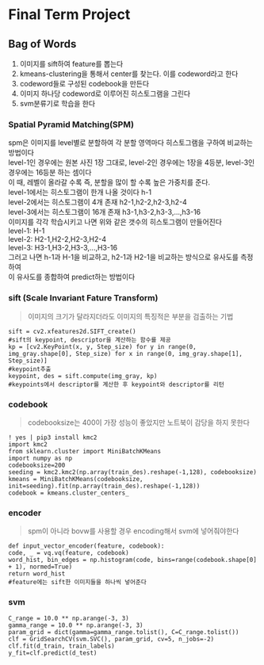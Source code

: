 # Final Term Project
## Bag of Words
   1. 이미지를 sift하여 feature를 뽑는다  
   2. kmeans-clustering을 통해서 center를 찾는다. 이를 codeword라고 한다  
   3. codeword들로 구성된 codebook을 만든다  
   4. 이미지 하나당 codeword로 이루어진 히스토그램을 그린다  
   5. svm분류기로 학습을 한다  

### Spatial Pyramid Matching(SPM)
  spm은 이미지를 level별로 분할하여 각 분할 영역마다 히스토그램을 구하여 비교하는 방법이다  
   level-1인 경우에는 원본 사진 1장 그대로, level-2인 경우에는 1장을 4등분, level-3인 경우에는 16등분 하는 셈이다  
   이 때, 레벨이 올라갈 수록 즉, 분할을 많이 할 수록 높은 가중치를 준다.   
   level-1에서는 히스토그램이 한개 나올 것이다 h-1  
   level-2에서는 히스토그램이 4개 존재 h2-1,h2-2,h2-3,h2-4  
   level-3에서는 히스토그램이 16개 존재 h3-1,h3-2,h3-3,...,h3-16  
   이미지를 각각 학습시키고 나면 위와 같은 갯수의 히스토그램이 만들어진다  
   level-1: H-1  
   level-2: H2-1,H2-2,H2-3,H2-4  
   level-3: H3-1,H3-2,H3-3,...,H3-16  
   그러고 나면 h-1과 H-1을 비교하고, h2-1과 H2-1을 비교하는 방식으로 유사도를 측정하여   
   이 유사도를 종합하여 predict하는 방법이다  
 
### sift (Scale Invariant Fature Transform) 
> 이미지의 크기가 달라지더라도 이미지의 특징적은 부분을 검출하는 기법

    sift = cv2.xfeatures2d.SIFT_create()
    #sift의 keypoint, descriptor을 계산하는 함수를 제공
    kp = [cv2.KeyPoint(x, y, Step_size) for y in range(0, img_gray.shape[0], Step_size) for x in range(0, img_gray.shape[1], Step_size)]
    #keypoint추출
    keypoint, des = sift.compute(img_gray, kp)
    #keypoints에서 descriptor를 계산한 후 keypoint와 descriptor를 리턴
        
### codebook
>  codebooksize는 400이 가장 성능이 좋았지만 노트북이 감당을 하지 못한다

    ! yes | pip3 install kmc2
    import kmc2
    from sklearn.cluster import MiniBatchKMeans
    import numpy as np
    codebooksize=200
    seeding = kmc2.kmc2(np.array(train_des).reshape(-1,128), codebooksize) 
    kmeans = MiniBatchKMeans(codebooksize, init=seeding).fit(np.array(train_des).reshape(-1,128))
    codebook = kmeans.cluster_centers_

### encoder
> spm이 아니라 bovw를 사용할 경우 encoding해서 svm에 넣어줘야한다

    def input_vector_encoder(feature, codebook):
    code, _ = vq.vq(feature, codebook)
    word_hist, bin_edges = np.histogram(code, bins=range(codebook.shape[0] + 1), normed=True)
    return word_hist
    #feature에는 sift한 이미지들을 하나씩 넣어준다
    
    
### svm

    C_range = 10.0 ** np.arange(-3, 3)
    gamma_range = 10.0 ** np.arange(-3, 3)
    param_grid = dict(gamma=gamma_range.tolist(), C=C_range.tolist())
    clf = GridSearchCV(svm.SVC(), param_grid, cv=5, n_jobs=-2)
    clf.fit(d_train, train_labels)
    y_fit=clf.predict(d_test)
